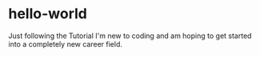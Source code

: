 # hello-world
Just following the Tutorial
I'm new to coding and am hoping to get started into a completely new career field.
